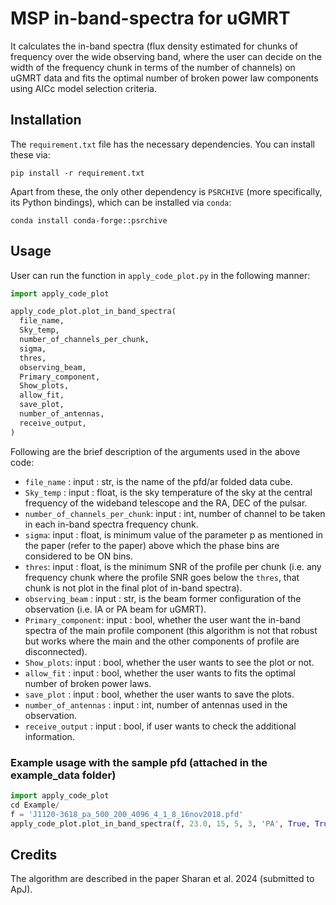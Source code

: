 # MSP in-band-spectra for uGMRT
It calculates the in-band spectra (flux density estimated for chunks of frequency over the wide observing band, where the user can decide on the width of the frequency chunk in terms of the number of channels) on uGMRT data and fits the optimal number of broken power law components using AICc model selection criteria.

## Installation
The `requirement.txt` file has the necessary dependencies. You can install these via:

```
pip install -r requirement.txt
```
Apart from these, the only other dependency is `PSRCHIVE` (more specifically, its Python bindings), which can be installed via `conda`:

```
conda install conda-forge::psrchive
```

## Usage
User can run the function in `apply_code_plot.py` in the following manner:

```python
import apply_code_plot

apply_code_plot.plot_in_band_spectra(
  file_name,
  Sky_temp,
  number_of_channels_per_chunk,
  sigma,
  thres,
  observing_beam,
  Primary_component,
  Show_plots,
  allow_fit,
  save_plot,
  number_of_antennas,
  receive_output,
)
```

Following are the brief description of the arguments used in the above code:

- ```file_name``` : input : str, is the name of the pfd/ar folded data cube.
- ```Sky_temp``` : input : float, is the sky temperature of the sky at the central frequency of the wideband telescope and the RA, DEC of the pulsar.
- ```number_of_channels_per_chunk```: input : int, number of channel to be taken in each in-band spectra frequency chunk.
- ```sigma```: input : float, is minimum value of the parameter p as mentioned in the paper (refer to the paper) above which the phase bins are considered to be ON bins.
- ```thres```: input : float, is the minimum SNR of the profile per chunk (i.e. any frequency chunk where the profile SNR goes below the ```thres```, that chunk is not plot in the final plot of in-band spectra).
- ```observing_beam``` : input : str, is the beam former configuration of the observation (i.e. IA or PA beam for uGMRT).
- ```Primary_component```: input : bool, whether the user want the in-band spectra of the main profile component (this algorithm is not that robust but works where the main and the other components of profile are disconnected).
- ```Show_plots```: input : bool, whether the user wants to see the plot or not.
- ```allow_fit``` : input : bool, whether the user wants to fits the optimal number of broken power laws.
- ```save_plot``` : input : bool, whether the user wants to save the plots.
- ```number_of_antennas``` : input : int, number of antennas used in the observation.
- ```receive_output```  : input : bool, if user wants to check the additional information.

### Example usage with the sample pfd (attached in the example_data folder)

```python
import apply_code_plot
cd Example/
f = 'J1120-3618_pa_500_200_4096_4_1_8_16nov2018.pfd'
apply_code_plot.plot_in_band_spectra(f, 23.0, 15, 5, 3, 'PA', True, True, True, False, 24, False)
```

## Credits
The algorithm are described in the paper Sharan et al. 2024 (submitted to ApJ). <!--If someone uses the code, kindly refer to the paper Sharan et al. 2024 (submitted to ApJ).-->
